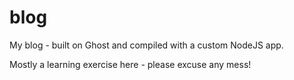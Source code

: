 blog
====

My blog - built on Ghost and compiled with a custom NodeJS app. 

Mostly a learning exercise here - please excuse any mess!
